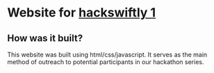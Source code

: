 # Website for [hackswiftly 1](http://hs1.hackswiftly.org)

## How was it built?
This website was built using html/css/javascript. It serves as the main method of outreach to potential participants in our hackathon series.
